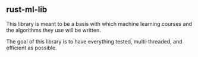 ## rust-ml-lib

This library is meant to be a basis with which machine learning courses and the algorithms they use will be written.

The goal of this library is to have everything tested, multi-threaded, and efficient as possible.
